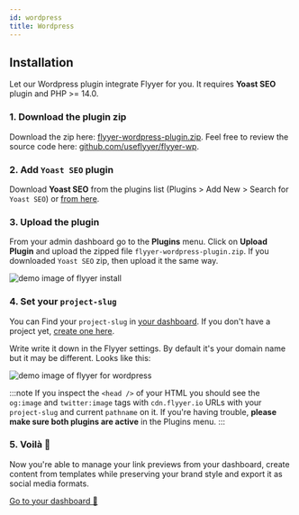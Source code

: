 ```yaml
---
id: wordpress
title: Wordpress
---
```


## Installation

Let our Wordpress plugin integrate Flyyer for you. It requires **Yoast SEO** plugin and PHP >= 14.0.

### 1. Download the plugin zip

Download the zip here: [flyyer-wordpress-plugin.zip](https://github.com/useflyyer/flyyer-wp/releases/latest/download/flyyer-wordpress-plugin.zip). Feel free to review the source code here: [github.com/useflyyer/flyyer-wp](https://github.com/useflyyer/flyyer-wp).

### 2. Add `Yoast SEO` plugin

Download **Yoast SEO** from the plugins list (Plugins > Add New > Search for `Yoast SEO`) or [from here](https://wordpress.org/plugins/wordpress-seo/).

### 3. Upload the plugin

From your admin dashboard go to the **Plugins** menu. Click on **Upload Plugin** and upload the zipped file `flyyer-wordpress-plugin.zip`. If you downloaded `Yoast SEO` zip, then upload it the same way.

![demo image of flyyer install](https://raw.githubusercontent.com/useflyyer/flyyer-wp/master/.github/assets/install.png)

### 4. Set your `project-slug`

You can Find your `project-slug` in [your dashboard](https://flyyer.io/dashboard/_/projects/_/integrate?ref=docs). If you don't have a project yet, [create one here](https://flyyer.io/get-started?ref=docs).

Write write it down in the Flyyer settings. By default it's your domain name but it may be different. Looks like this:

![demo image of flyyer for wordpress](https://raw.githubusercontent.com/useflyyer/flyyer-wp/master/.github/assets/view.png)

:::note
If you inspect the `<head />` of your HTML you should see the `og:image` and `twitter:image` tags with `cdn.flyyer.io` URLs with your `project-slug` and current `pathname` on it. If you're having trouble, **please make sure both plugins are active** in the Plugins menu.
:::

### 5. Voilà 🎉

Now you're able to manage your link previews from your dashboard, create content from templates while preserving your brand style and export it as social media formats.

[Go to your dashboard 🚀](https://flyyer.io/dashboard/_/projects/_/)

